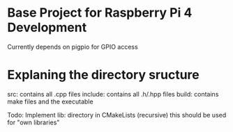 # Base Project for Raspberry Pi 4 Development

Currently depends on pigpio for GPIO access

# Explaning the directory sructure

src: contains all .cpp files
include: contains all .h/.hpp files
build: contains make files and the executable

Todo:
Implement lib: directory in CMakeLists (recursive) this should be used for "own libraries"

